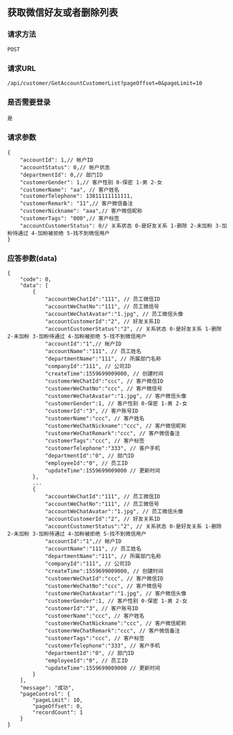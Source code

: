 ## 获取微信好友或者删除列表
### 请求方法
    POST

### 请求URL
    /api/customer/GetAccountCustomerList?pageOffset=0&pageLimit=10
    
### 是否需要登录
    是

### 请求参数

    {
        "accountId": 1,// 帐户ID
        "accountStatus": 0,// 帐户状态
        "departmentId": 0,// 部门ID
        "customerGender": 1,// 客户性别 0-保密 1-男 2-女
        "customerName": "aa", // 客户姓名
        "customerTelephone": 13811111111111,
        "customerRemark": "11",// 客户微信备注
        "customerNickname": "aaa",// 客户微信昵称
        "customerTags": "000",// 客户标签
        "accountCustomerStatus": 0// 关系状态 0-是好友关系 1-删除 2-未加粉 3-加粉待通过 4-加粉被拒绝 5-找不到微信用户
    }

### 应答参数(data)

    {
        "code": 0,
        "data": [
            {
                "accountWeChatId":"111", // 员工微信ID
                "accountWeChatNo":"111", // 员工微信号
                "accountWeChatAvatar":"1.jpg", // 员工微信头像
                "accountCustomerId":"2", // 好友关系ID 
                "accountCustomerStatus":"2", // 关系状态 0-是好友关系 1-删除 2-未加粉 3-加粉待通过 4-加粉被拒绝 5-找不到微信用户
                "accountId":"1",// 帐户ID
                "accountName":"111", // 员工姓名
                "departmentName":"111", // 所属部门名称
                "companyId":"111", // 公司ID
                "createTime":1559699009000, // 创建时间
                "customerWeChatId":"ccc", // 客户微信ID
                "customerWeChatNo":"ccc", // 客户微信号
                "customerWeChatAvatar":"1.jpg", // 客户微信头像
                "customerGender":1, // 客户性别 0-保密 1-男 2-女
                "customerId":"3", // 客户账号ID
                "customerName":"ccc", // 客户姓名
                "customerWeChatNickname":"ccc", // 客户微信昵称
                "customerWeChatRemark":"ccc", // 客户微信备注
                "customerTags":"ccc", // 客户标签
                "customerTelephone":"333", // 客户手机
                "departmentId":"0", // 部门ID
                "employeeId":"0", // 员工ID
                "updateTime":1559699009000 // 更新时间
            },
            ...
            {
                "accountWeChatId":"111", // 员工微信ID
                "accountWeChatNo":"111", // 员工微信号
                "accountWeChatAvatar":"1.jpg", // 员工微信头像
                "accountCustomerId":"2", // 好友关系ID
                "accountCustomerStatus":"2", // 关系状态 0-是好友关系 1-删除 2-未加粉 3-加粉待通过 4-加粉被拒绝 5-找不到微信用户
                "accountId":"1",// 帐户ID
                "accountName":"111", // 员工姓名
                "departmentName":"111", // 所属部门名称
                "companyId":"111", // 公司ID
                "createTime":1559699009000, // 创建时间
                "customerWeChatId":"ccc", // 客户微信ID
                "customerWeChatNo":"ccc", // 客户微信号
                "customerWeChatAvatar":"1.jpg", // 客户微信头像
                "customerGender":1, // 客户性别 0-保密 1-男 2-女
                "customerId":"3", // 客户账号ID
                "customerName":"ccc", // 客户姓名
                "customerWeChatNickname":"ccc", // 客户微信昵称
                "customerWeChatRemark":"ccc", // 客户微信备注
                "customerTags":"ccc", // 客户标签
                "customerTelephone":"333", // 客户手机
                "departmentId":"0", // 部门ID
                "employeeId":"0", // 员工ID
                "updateTime":1559699009000 // 更新时间
            }
        ],
        "message": "成功",
        "pageControl": {
            "pageLimit": 10,
            "pageOffset": 0,
            "recordCount": 1
        }
    }
